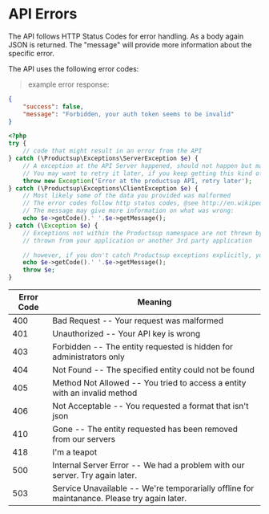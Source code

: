 # API Errors

The API follows HTTP Status Codes for error handling. As a body again JSON is returned. The "message" will provide more information about the specific error.


The API uses the following error codes:

> example error response:

```json
{
    "success": false,
    "message": "Forbidden, your auth token seems to be invalid"
}
```

```php
<?php
try {
    // code that might result in an error from the API
} catch (\Productsup\Exceptions\ServerException $e) {
    // A exception at the API Server happened, should not happen but may be caused by a short down time
    // You may want to retry it later, if you keep getting this kind of exceptions please notice us.
    throw new Exception('Error at the productsup API, retry later');
} catch (\Productsup\Exceptions\ClientException $e) {
    // Most likely some of the data you provided was malformed
    // The error codes follow http status codes, @see http://en.wikipedia.org/wiki/List_of_HTTP_status_codes#4xx_Client_Error
    // The message may give more information on what was wrong:
    echo $e->getCode().' '.$e->getMessage();
} catch (\Exception $e) {
    // Exceptions not within the Productsup namespace are not thrown by the client, so these exceptions were most likely
    // thrown from your application or another 3rd party application

    // however, if you don't catch Productsup exceptions explicitly, you can catch them all like this
    echo $e->getCode().' '.$e->getMessage();
    throw $e;
}
```


Error Code | Meaning
---------- | -------
400 | Bad Request -- Your request was malformed
401 | Unauthorized -- Your API key is wrong
403 | Forbidden -- The entity requested is hidden for administrators only
404 | Not Found -- The specified entity could not be found
405 | Method Not Allowed -- You tried to access a entity with an invalid method
406 | Not Acceptable -- You requested a format that isn't json
410 | Gone -- The entity requested has been removed from our servers
418 | I'm a teapot
500 | Internal Server Error -- We had a problem with our server. Try again later.
503 | Service Unavailable -- We're temporarially offline for maintanance. Please try again later.
